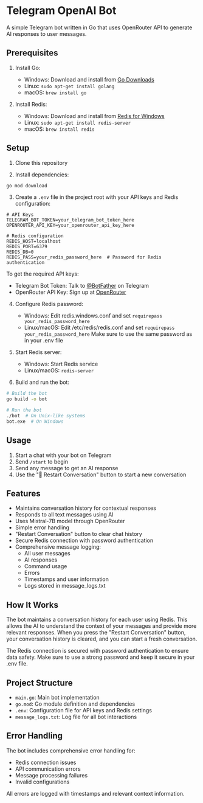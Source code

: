 # Telegram OpenAI Bot

A simple Telegram bot written in Go that uses OpenRouter API to generate AI responses to user messages.

## Prerequisites

1. Install Go:
   - Windows: Download and install from [Go Downloads](https://golang.org/dl/)
   - Linux: `sudo apt-get install golang`
   - macOS: `brew install go`

2. Install Redis:
   - Windows: Download and install from [Redis for Windows](https://github.com/microsoftarchive/redis/releases)
   - Linux: `sudo apt-get install redis-server`
   - macOS: `brew install redis`

## Setup

1. Clone this repository

2. Install dependencies:
```bash
go mod download
```

3. Create a `.env` file in the project root with your API keys and Redis configuration:
```
# API Keys
TELEGRAM_BOT_TOKEN=your_telegram_bot_token_here
OPENROUTER_API_KEY=your_openrouter_api_key_here

# Redis configuration
REDIS_HOST=localhost
REDIS_PORT=6379
REDIS_DB=0
REDIS_PASS=your_redis_password_here  # Password for Redis authentication
```

To get the required API keys:
- Telegram Bot Token: Talk to [@BotFather](https://t.me/botfather) on Telegram
- OpenRouter API Key: Sign up at [OpenRouter](https://openrouter.ai/)

4. Configure Redis password:
   - Windows: Edit redis.windows.conf and set `requirepass your_redis_password_here`
   - Linux/macOS: Edit /etc/redis/redis.conf and set `requirepass your_redis_password_here`
   Make sure to use the same password as in your .env file

5. Start Redis server:
   - Windows: Start Redis service
   - Linux/macOS: `redis-server`

6. Build and run the bot:
```bash
# Build the bot
go build -o bot

# Run the bot
./bot  # On Unix-like systems
bot.exe  # On Windows
```

## Usage

1. Start a chat with your bot on Telegram
2. Send `/start` to begin
3. Send any message to get an AI response
4. Use the "🔄 Restart Conversation" button to start a new conversation

## Features

- Maintains conversation history for contextual responses
- Responds to all text messages using AI
- Uses Mistral-7B model through OpenRouter
- Simple error handling
- "Restart Conversation" button to clear chat history
- Secure Redis connection with password authentication
- Comprehensive message logging:
  - All user messages
  - AI responses
  - Command usage
  - Errors
  - Timestamps and user information
  - Logs stored in message_logs.txt

## How It Works

The bot maintains a conversation history for each user using Redis. This allows the AI to understand the context of your messages and provide more relevant responses. When you press the "Restart Conversation" button, your conversation history is cleared, and you can start a fresh conversation.

The Redis connection is secured with password authentication to ensure data safety. Make sure to use a strong password and keep it secure in your .env file.

## Project Structure

- `main.go`: Main bot implementation
- `go.mod`: Go module definition and dependencies
- `.env`: Configuration file for API keys and Redis settings
- `message_logs.txt`: Log file for all bot interactions

## Error Handling

The bot includes comprehensive error handling for:
- Redis connection issues
- API communication errors
- Message processing failures
- Invalid configurations

All errors are logged with timestamps and relevant context information.
